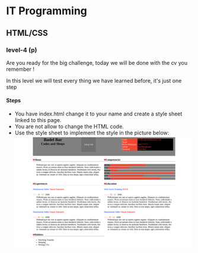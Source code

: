 # IT Programming

## HTML/CSS

### level-4 (p)

Are you ready for the big challenge, today we will be done with the cv you remember !

In this level we will test every thing we have learned before, it's just one step

#### Steps
- You have index.html change it to your name and create a style sheet linked to this page.
- You are not allow to change the HTML code.
- Use the style sheet to implement the style in the picture below:
![template2](./images/template2.png)
